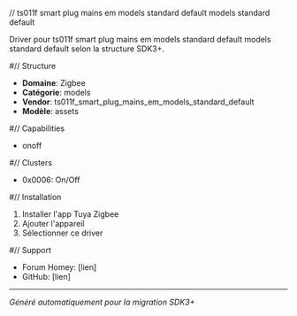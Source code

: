 // ts011f smart plug mains em models standard default models standard default

Driver pour ts011f smart plug mains em models standard default models standard default selon la structure SDK3+.

#// Structure
- **Domaine**: Zigbee
- **Catégorie**: models
- **Vendor**: ts011f_smart_plug_mains_em_models_standard_default
- **Modèle**: assets

#// Capabilities
- onoff

#// Clusters
- 0x0006: On/Off

#// Installation
1. Installer l'app Tuya Zigbee
2. Ajouter l'appareil
3. Sélectionner ce driver

#// Support
- Forum Homey: [lien]
- GitHub: [lien]

---
*Généré automatiquement pour la migration SDK3+*